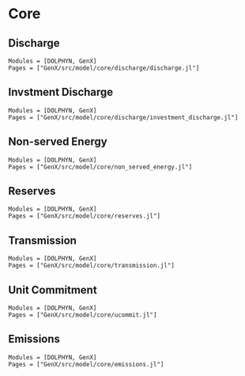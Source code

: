 # Core

## Discharge
```@autodocs
Modules = [DOLPHYN, GenX]
Pages = ["GenX/src/model/core/discharge/discharge.jl"]
```

## Invstment Discharge
```@autodocs
Modules = [DOLPHYN, GenX]
Pages = ["GenX/src/model/core/discharge/investment_discharge.jl"]
```

## Non-served Energy
```@autodocs
Modules = [DOLPHYN, GenX]
Pages = ["GenX/src/model/core/non_served_energy.jl"]
```

## Reserves
```@autodocs
Modules = [DOLPHYN, GenX]
Pages = ["GenX/src/model/core/reserves.jl"]
```

## Transmission
```@autodocs
Modules = [DOLPHYN, GenX]
Pages = ["GenX/src/model/core/transmission.jl"]
```

## Unit Commitment
```@autodocs
Modules = [DOLPHYN, GenX]
Pages = ["GenX/src/model/core/ucommit.jl"]
```

## Emissions
```@autodocs
Modules = [DOLPHYN, GenX]
Pages = ["GenX/src/model/core/emissions.jl"]
```